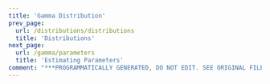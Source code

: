 ```yaml
---
title: 'Gamma Distribution'
prev_page:
  url: /distributions/distributions
  title: 'Distributions'
next_page:
  url: /gamma/parameters
  title: 'Estimating Parameters'
comment: "***PROGRAMMATICALLY GENERATED, DO NOT EDIT. SEE ORIGINAL FILES IN /content***"
---
```

